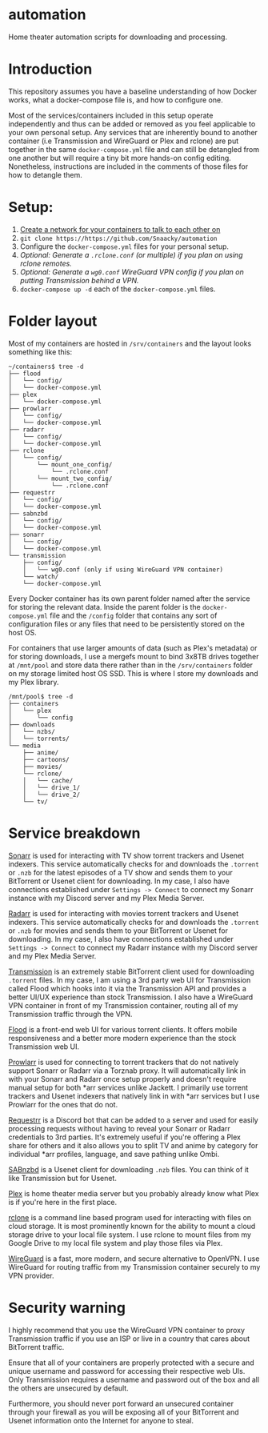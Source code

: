 # automation
Home theater automation scripts for downloading and processing.

# Introduction
This repository assumes you have a baseline understanding of how Docker works, what a docker-compose file is, and how to configure one. 

Most of the services/containers included in this setup operate independently and thus can be added or removed as you feel applicable to your own personal setup. Any services that are inherently bound to another container (i.e Transmission and WireGuard or Plex and rclone) are put together in the same `docker-compose.yml` file and can still be detangled from one another but will require a tiny bit more hands-on config editing. Nonetheless, instructions are included in the comments of those files for how to detangle them.

# Setup:
1. [Create a network for your containers to talk to each other on](https://docs.docker.com/engine/reference/commandline/network_create/)
2. `git clone https://https://github.com/Snaacky/automation`
3. Configure the `docker-compose.yml` files for your personal setup.
4. *Optional: Generate a `.rclone.conf` (or multiple) if you plan on using rclone remotes.*
5. *Optional: Generate a `wg0.conf` WireGuard VPN config if you plan on putting Transmission behind a VPN.*
6. `docker-compose up -d` each of the `docker-compose.yml` files.

# Folder layout
Most of my containers are hosted in `/srv/containers` and the layout looks something like this:
```
~/containers$ tree -d
├── flood
│   └── config/
│   └── docker-compose.yml
├── plex
│   └── docker-compose.yml
├── prowlarr
│   └── config/
│   └── docker-compose.yml
├── radarr
│   └── config/
│   └── docker-compose.yml
├── rclone
│   └── config/
│       └── mount_one_config/
│           └── .rclone.conf
│       └── mount_two_config/
│           └── .rclone.conf
├── requestrr
│   └── config/
│   └── docker-compose.yml
├── sabnzbd
│   └── config/
│   └── docker-compose.yml
├── sonarr
│   └── config/
│   └── docker-compose.yml
└── transmission
    ├── config/
    │   └── wg0.conf (only if using WireGuard VPN container)
    └── watch/
    └── docker-compose.yml
```
Every Docker container has its own parent folder named after the service for storing the relevant data. Inside the parent folder is the `docker-compose.yml` file and the `/config` folder that contains any sort of configuration files or any files that need to be persistently stored on the host OS.

For containers that use larger amounts of data (such as Plex's metadata) or for storing downloads, I use a mergefs mount to bind 3x8TB drives together at `/mnt/pool` and store data there rather than in the `/srv/containers` folder on my storage limited host OS SSD. This is where I store my downloads and my Plex library.

```
/mnt/pool$ tree -d
├── containers
│   └── plex
│       └── config
├── downloads
│   └── nzbs/
│   └── torrents/
└── media
    ├── anime/
    ├── cartoons/
    ├── movies/
    └── rclone/
    │   └── cache/
    │   └── drive_1/
    │   └── drive_2/
    └── tv/
   ```
   
# Service breakdown

[Sonarr](https://sonarr.tv/) is used for interacting with TV show torrent trackers and Usenet indexers. This service automatically checks for and downloads the `.torrent` or `.nzb` for the latest episodes of a TV show and sends them to your BitTorrent or Usenet client for downloading. In my case, I also have connections established under `Settings -> Connect` to connect my Sonarr instance with my Discord server and my Plex Media Server. 

[Radarr](https://radarr.video/) is used for interacting with movies torrent trackers and Usenet indexers. This service automatically checks for and downloads the `.torrent` or `.nzb` for movies and sends them to your BitTorrent or Usenet for downloading. In my case, I also have connections established under `Settings -> Connect` to connect my Radarr instance with my Discord server and my Plex Media Server.

[Transmission](https://transmissionbt.com/) is an extremely stable BitTorrent client used for downloading `.torrent` files. In my case, I am using a 3rd party web UI for Transmission called Flood which hooks into it via the Transmission API and provides a better UI/UX experience than stock Transmission. I also have a WireGuard VPN container in front of my Transmission container, routing all of my Transmission traffic through the VPN.

[Flood](https://flood.js.org/) is a front-end web UI for various torrent clients. It offers mobile responsiveness and a better more modern experience than the stock Transmission web UI.

[Prowlarr](https://github.com/Prowlarr/Prowlarr) is used for connecting to torrent trackers that do not natively support Sonarr or Radarr via a Torznab proxy. It will automatically link in with your Sonarr and Radarr once setup properly and doesn't require manual setup for both *arr services unlike Jackett. I primarily use torrent trackers and Usenet indexers that natively link in with *arr services but I use Prowlarr for the ones that do not.

[Requestrr](https://github.com/darkalfx/requestrr) is a Discord bot that can be added to a server and used for easily processing requests without having to reveal your Sonarr or Radarr credentials to 3rd parties. It's extremely useful if you're offering a Plex share for others and it also allows you to split TV and anime by category for individual *arr profiles, language, and save pathing unlike Ombi.

[SABnzbd](https://sabnzbd.org/) is a Usenet client for downloading `.nzb` files. You can think of it like Transmission but for Usenet.

[Plex](https://www.plex.tv/) is home theater media server but you probably already know what Plex is if you're here in the first place.

[rclone](https://rclone.org/) is a command line based program used for interacting with files on cloud storage. It is most prominently known for the ability to mount a cloud storage drive to your local file system. I use rclone to mount files from my Google Drive to my local file system and play those files via Plex.

[WireGuard](https://www.wireguard.com/) is a fast, more modern, and secure alternative to OpenVPN. I use WireGuard for routing traffic from my Transmission container securely to my VPN provider.

# Security warning

I highly recommend that you use the WireGuard VPN container to proxy Transmission traffic if you use an ISP or live in a country that cares about BitTorrent traffic. 

Ensure that all of your containers are properly protected with a secure and unique username and password for accessing their respective web UIs. Only Transmission requires a username and password out of the box and all the others are unsecured by default. 

Furthermore, you should never port forward an unsecured container through your firewall as you will be exposing all of your BitTorrent and Usenet information onto the Internet for anyone to steal.
